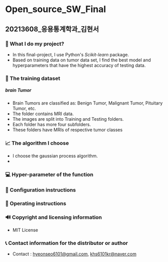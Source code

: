 # Open_source_SW_Final
## 20213608_응용통계학과_김현서


### 🤷‍ What I do my project? 
- In this final-project, I use Python's *Scikit-learn* package.
- Based on training data on tumor data set, I find the best model and hyperparameters that have the highest accuracy of testing data.


### 🧾 The training dataset
##### brain Tumor
- Brain Tumors are classified as: Benign Tumor, Malignant Tumor, Pituitary Tumor, etc.
- The folder contains MRI data.
- The images are split into Training and Testing folders.
- Each folder has more four subfolders. 
- These folders have MRIs of respective tumor classes


### 📈 The algorithm I choose 
- I choose the gaussian process algorithm.
- 


### 💻 Hyper-parameter of the function



### 👩 Configuration instructions


### 📝 Operating instructions


### 🔊 Copyright and licensing information
- MIT License

### 📞 Contact information for the distributor or author
- Contact : hyeonseo6101@gmail.com, khs6101kr@naver.com
